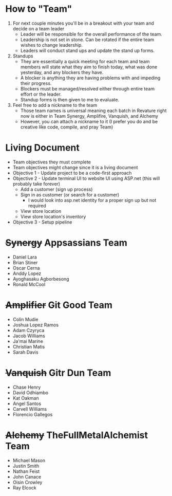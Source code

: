 # How to "Team"
1. For next couple minutes you'll be in a breakout with your team and decide on a team leader
   - Leader will be responsible for the overall performance of the team.
   - Leadership is not set in stone. Can be rotated if the entire team wishes to change leadership.
   - Leaders will conduct stand ups and update the stand up forms.
2. Standups
   - They are essentially a quick meeting for each team and team members will state what they aim to finish today, what was done yesterday, and any blockers they have.
   - A blocker is anything they are having problems with and impeding their progress.
   - Blockers must be managed/resolved either through entire team effort or the leader.
   - Standup forms is then given to me to evaluate.
3. Feel free to add a nickname to the team
   - Those team names is universal meaning each batch in Revature right now is either in Team Synergy, Amplifire, Vanquish, and Alchemy
   - However, you can attach a nickname to it (I prefer you do and be creative like code, compile, and pray Team)

# Living Document
* Team objectives they must complete
* Team objectives might change since it is a living document
* Objective 1 - Update project to be a code-first approach
* Objective 2 - Update terminal UI to website UI using ASP.net (this will probably take forever)
   * Add a customer (sign up process)
   * Sign in as customer (or search for a customer)
      * I would look into asp.net identity for a proper sign up but not required
   * View store location
   * View store location's inventory
* Objective 3 - Setup pipeline


# ~~Synergy~~ Appsassians Team
* Daniel Lara
* Brian Stiner
* Oscar Cerna
* Anddy Lopez
* Ayoghasaku Agborbesong
* Ronald McCool

# ~~Amplifier~~ Git Good Team 
* Colin Mudie
* Joshua Lopez Ramos
* Adam Czyryca
* Jacob Williams
* Ja'mai Marine
* Christian Matis
* Sarah Davis

# ~~Vanquish~~ Gitr Dun Team
* Chase Henry
* David Odhiambo
* Kat Oakman
* Angel Santos
* Carvell Williams
* Florencio Gallegos

# ~~Alchemy~~ TheFullMetalAlchemist Team
* Michael Mason
* Justin Smith
* Nathan Feist
* John Canace
* Oisin Crowley
* Ray Elcock
